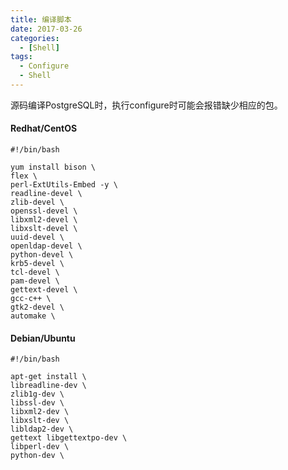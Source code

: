 ```yaml
---
title: 编译脚本
date: 2017-03-26 
categories: 
  - [Shell]
tags: 
  - Configure
  - Shell
---
```




源码编译PostgreSQL时，执行configure时可能会报错缺少相应的包。

#### Redhat/CentOS

```shell
#!/bin/bash   

yum install bison \
flex \
perl-ExtUtils-Embed -y \
readline-devel \
zlib-devel \
openssl-devel \
libxml2-devel \
libxslt-devel \
uuid-devel \
openldap-devel \
python-devel \
krb5-devel \
tcl-devel \
pam-devel \
gettext-devel \
gcc-c++ \
gtk2-devel \
automake \
```

#### Debian/Ubuntu

```shell
#!/bin/bash

apt-get install \
libreadline-dev \
zlib1g-dev \
libssl-dev \
libxml2-dev \
libxslt-dev \
libldap2-dev \
gettext libgettextpo-dev \
libperl-dev \
python-dev \
```
